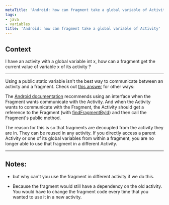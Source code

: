 ```yaml
---
metaTitle: 'Android: how can fragment take a global variable of Activity'
tags:
- java
- variables
title: 'Android: how can fragment take a global variable of Activity'
---
```


## Context

I have an activity with a global variable int x, how can a fragment get the current value of variable x of its activity ?



---

Using a public static variable isn't the best way to communicate between an activity and a fragment. Check out [this answer](https://stackoverflow.com/a/20521851/3681880) for other ways:


The [Android documentation](http://developer.android.com/training/basics/fragments/communicating.html) recommends using an interface when the Fragment wants communicate with the Activity. And when the Activity wants to communicate with the Fragment, the Activity should get a reference to the Fragment (with [findFragmentById](http://developer.android.com/reference/android/support/v4/app/FragmentManager.html#findFragmentById%28int%29)) and then call the Fragment's public method.


The reason for this is so that fragments are decoupled from the activity they are in. They can be reused in any activity. If you directly access a parent Activity or one of its global variables from within a fragment, you are no longer able to use that fragment in a different Activity.



---

## Notes:

- but why can't you use the fragment in different activity if we do this.


- Because the fragment would still have a dependency on the old activity. You would have to change the fragment code every time that you wanted to use it in a new activity.


